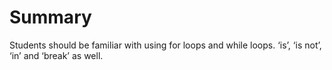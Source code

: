 # Summary
Students should be familiar with using for loops and while loops. ‘is’, ‘is not’, ‘in’ and ‘break’ as well.
